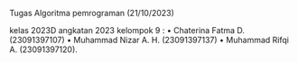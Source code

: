 
Tugas Algoritma pemrograman (21/10/2023)

kelas 2023D angkatan 2023 kelompok 9 :
    • Chaterina Fatma D. (23091397107)
    • Muhammad Nizar A. H. (23091397137)
    • Muhammad Rifqi A. (23091397120).
